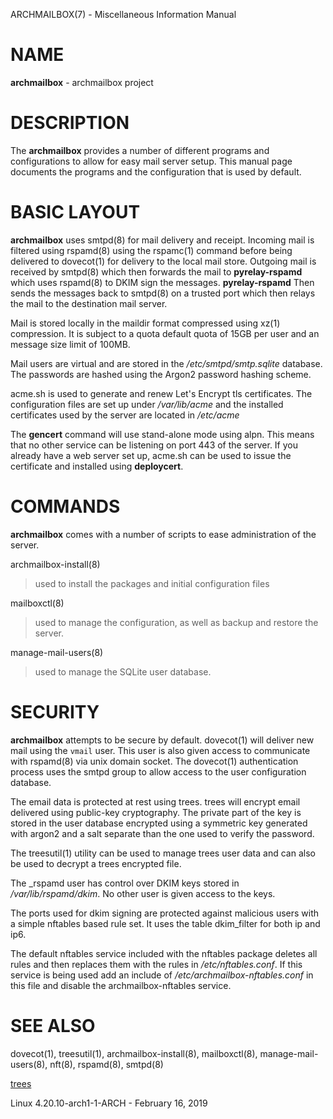 ARCHMAILBOX(7) - Miscellaneous Information Manual

# NAME

**archmailbox** - archmailbox project

# DESCRIPTION

The
**archmailbox**
provides a number of different programs and
configurations to allow for easy mail server setup.
This manual page documents the programs and the
configuration that is used by default.

# BASIC LAYOUT

**archmailbox**
uses
smtpd(8)
for mail delivery and receipt.
Incoming mail is filtered using
rspamd(8)
using the
rspamc(1)
command before being delivered to
dovecot(1)
for delivery to the local mail store.
Outgoing mail is received by
smtpd(8)
which then forwards the mail to
**pyrelay-rspamd**
which uses
rspamd(8)
to DKIM sign the messages.
**pyrelay-rspamd**
Then sends the messages back to
smtpd(8)
on a trusted port which then relays the mail to the destination mail server.

Mail is stored locally in the maildir format compressed using
xz(1)
compression.
It is subject to a quota default quota of 15GB per user and an
message size limit of 100MB.

Mail users are virtual and are stored in the
*/etc/smtpd/smtp.sqlite*
database.
The passwords are hashed using the Argon2 password hashing scheme.

acme.sh is used to generate and renew Let's Encrypt tls
certificates.
The configuration files are set up under
*/var/lib/acme*
and the installed certificates used by the server are located in
*/etc/acme*

The
**gencert**
command will use stand-alone mode using alpn.
This means that no other service can be listening on port 443 of the server.
If you already have a web server set up, acme.sh can be used to issue
the certificate and installed using
**deploycert**.

# COMMANDS

**archmailbox**
comes with a number of scripts to ease administration of the
server.

archmailbox-install(8)

> used to install the packages and initial configuration files

mailboxctl(8)

> used to manage the configuration, as well as backup and restore
> the server.

manage-mail-users(8)

> used to manage the SQLite user database.

# SECURITY

**archmailbox**
attempts to be secure by default.
dovecot(1)
will deliver new mail using the
`vmail`
user.
This user is also given access to communicate with
rspamd(8)
via unix domain socket.
The
dovecot(1)
authentication process uses the smtpd group to allow access to the
user configuration database.

The email data is protected at rest using trees.
trees will encrypt email delivered using public-key cryptography.
The private part of the key is stored in the user database encrypted
using a symmetric key generated with argon2 and a salt separate than
the one used to verify the password.

The
treesutil(1)
utility can be used to manage trees user data and can also be used
to decrypt a trees encrypted file.

The \_rspamd user has control over DKIM keys stored in
*/var/lib/rspamd/dkim*.
No other user is given access to the keys.

The ports used for dkim signing are protected against malicious
users with a simple nftables based rule set.
It uses the table dkim\_filter for both ip and ip6.

The default nftables service included with the nftables package
deletes all rules and then replaces them with the rules in
*/etc/nftables.conf*.
If this service is being used add an include of
*/etc/archmailbox-nftables.conf*
in this file and disable the archmailbox-nftables service.

# SEE ALSO

dovecot(1),
treesutil(1),
archmailbox-install(8),
mailboxctl(8),
manage-mail-users(8),
nft(8),
rspamd(8),
smtpd(8)

[trees](https://0xacab.org/riseuplabs/trees)

Linux 4.20.10-arch1-1-ARCH - February 16, 2019
